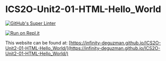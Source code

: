# ICS2O-Unit2-01-HTML-Hello_World
[![GitHub's Super Linter](https://github.com/Infinity-deGuzman/ICS2O-Unit2-01-HTML-Hello_World/workflows/GitHub's%20Super%20Linter/badge.svg)](https://github.com/Infinity-deGuzman/ICS2O-Unit2-01-HTML-Hello_World/actions)

[![Run on Repl.it](https://repl.it/badge/github/Infinity-deGuzman/ICS2O-Unit2-01-HTML-Hello_World)](https://repl.it/github/Infinity-deGuzman/ICS2O-Unit2-01-HTML-Hello_World)

This website can be found at: [https://infinity-deguzman.github.io/ICS2O-Unit2-01-HTML-Hello_World/](https://infinity-deguzman.github.io/ICS2O-Unit2-01-HTML-Hello_World/)